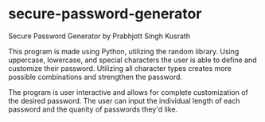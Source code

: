 # secure-password-generator
Secure Password Generator by
Prabhjott Singh Kusrath

This program is made using Python, utilizing the random library. Using uppercase, lowercase, and special characters the user is able to define and customize their password. Utilizing all character types creates more possible combinations and strengthen the password.

The program is user interactive and allows for complete customization of the desired password. The user can input the individual length of each password and the quanity of passwords they'd like.
